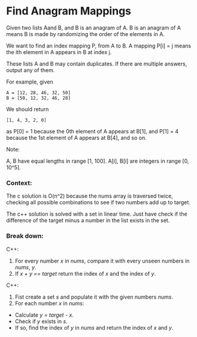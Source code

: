 
# Find Anagram Mappings

Given two lists Aand B, and B is an anagram of A. B is an anagram of A means B is made by randomizing the order of the elements in A.

We want to find an index mapping P, from A to B. A mapping P[i] = j means the ith element in A appears in B at index j.

These lists A and B may contain duplicates. If there are multiple answers, output any of them.

For example, given
```
A = [12, 28, 46, 32, 50]
B = [50, 12, 32, 46, 28]
```

We should return

```
[1, 4, 3, 2, 0]
```

as P[0] = 1 because the 0th element of A appears at B[1], and P[1] = 4 because the 1st element of A appears at B[4], and so on.

Note:

   A, B have equal lengths in range [1, 100].
   A[i], B[i] are integers in range [0, 10^5].


### Context:
The c solution is O(n^2) because the nums array is traversed twice, checking all
possible combinations to see if two numbers add up to target.

The c++ solution is solved with a set in linear time.
Just have check if the difference of the target minus a number in the list exists
in the set.

### Break down:
C++:
1. For every number *x* in *nums*, compare it with every unseen numbers in *nums*, *y*.
2. If *x + y == target* return the index of *x* and the index of *y*.

C++:
1. Fist create a set *s* and populate it with the given numbers *nums*.
2. For each number *x* in *nums*:
  - Calculate *y = target - x*.
  - Check if *y* exists in *s*.
  - If so, find the index of *y* in *nums* and return the index of *x* and *y*.
